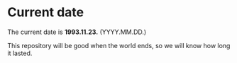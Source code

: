 # Current date

The current date is **1993.11.23.** (YYYY.MM.DD.)

This repository will be good when the world ends, so we will know how long it lasted.